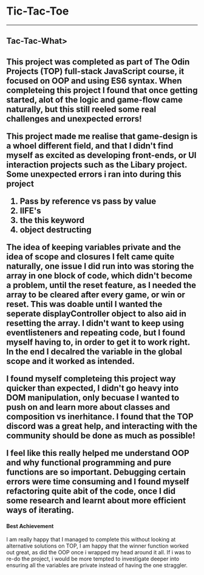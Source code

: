 # Tic-Tac-Toe

<hr> 

<h2> Tac-Tac-What> <h2>

<p> This project was completed as part of The Odin Projects (TOP) full-stack JavaScript course, it focused on OOP and using ES6 syntax. When completeing this project I found that once getting started, alot of the logic and game-flow came naturally, but this still reeled some real challenges and unexpected errors! </p>

<p> This project made me realise that game-design is a whoel different field, and that I didn't find myself as excited as developing front-ends, or UI interaction projects such as the Libary project. Some unexpected errors i ran into during this project </p> 

<ol> 
  <li>Pass by reference vs pass by value</li>
  <li>IIFE's</li>
  <li>the this keyword</li>
  <li>object destructing</li>
</ol>

<p> The idea of keeping variables private and the idea of scope and closures I felt came quite naturally, one issue I did run into was storing the array in one block of code, which didn't become a problem, until the reset feature, as I needed the array to be cleared after every game, or win or reset. This was doable until I wanted the seperate displayController object to also aid in resetting the array. I didn't want to keep using eventlisteners and repeating code, but I found myself having to, in order to get it to work right. In the end I decalred the variable in the global scope and it worked as intended. </p> 

<p> I found myself completeing this project way quicker than expected, I didn't go heavy into DOM manipulation, only becuase I wanted to push on and learn more about classes and composition vs inerhitance. I found that the TOP discord was a great help, and interacting with the community should be done as much as possible! </p> 

<p> I feel like this really helped me understand OOP and why functional programming and pure functions are so important. Debugging certain errors were time consuming and I found myself refactoring quite abit of the code, once I did some research and learnt about more efficient ways of iterating. </p>

<h4> Best Achievement </h4> 

<p> I am really happy that I managed to complete this without looking at alternative solutions on TOP, I am happy that the winner function worked out great, as did the OOP once i wrapped my head around it all. If i was to re-do the project, i would be more tempted to investigate deeper into ensuring all the variables are private instead of having the one straggler. </p>

